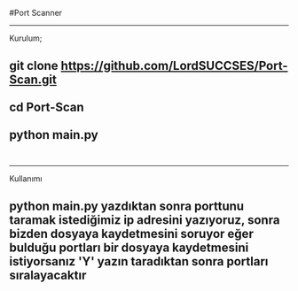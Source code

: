 #Port Scanner 

--------------------------------------------------------
Kurulum;

git clone https://github.com/LordSUCCSES/Port-Scan.git<br><br>
cd Port-Scan<br><br>
python main.py<br><br>
--------------------------------------------------------
--------------------------------------------------------
Kullanımı

python main.py yazdıktan sonra porttunu taramak istediğimiz ip adresini yazıyoruz, sonra
bizden dosyaya kaydetmesini soruyor eğer bulduğu portları bir dosyaya kaydetmesini istiyorsanız 'Y' yazın
taradıktan sonra portları sıralayacaktır
--------------------------------------------------------
